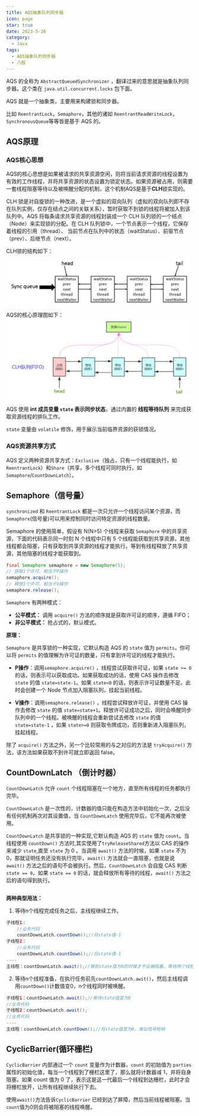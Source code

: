 ```yaml
---
title: AQS抽象队列同步器
icon: page
star: true
date: 2023-5-26
category:
  - Java
tags:
  - AQS抽象队列同步器
  - 八股
---
```


AQS 的全称为 `AbstractQueuedSynchronizer` ，翻译过来的意思就是抽象队列同步器。这个类在 `java.util.concurrent.locks` 包下面。

<!-- more -->

AQS 就是一个抽象类，主要用来构建锁和同步器。

比如 `ReentrantLock`，`Semaphore`，其他的诸如 `ReentrantReadWriteLock`，`SynchronousQueue`等等皆是基于 AQS 的。

## AQS原理

### AQS核心思想

AQS的核心思想是如果被请求的共享资源空闲，则将当前请求资源的线程设置为有效的工作线程，并将共享资源的状态设置为锁定状态。如果资源被占用，则需要一套线程阻塞等待以及被唤醒分配的机制，这个机制AQS是基于**CLH**锁实现的。

CLH 锁是对自旋锁的一种改进，是一个虚拟的双向队列（虚拟的双向队列即不存在队列实例，仅存在结点之间的关联关系），暂时获取不到锁的线程将被加入到该队列中。AQS 将每条请求共享资源的线程封装成一个 CLH 队列锁的一个结点（Node）来实现锁的分配。在 CLH 队列锁中，一个节点表示一个线程，它保存着线程的引用（thread）、 当前节点在队列中的状态（waitStatus）、前驱节点（prev）、后继节点（next）。

CLH锁的结构如下：

![0518153127](/markdown/0518153127.jpg)

AQS的核心原理图如下：![518153216](/markdown/518153216.jpg)

AQS 使用 **int 成员变量 `state` 表示同步状态**，通过内置的 **线程等待队列** 来完成获取资源线程的排队工作。

`state` 变量由 `volatile` 修饰，用于展示当前临界资源的获锁情况。

### AQS资源共享方式

AQS 定义两种资源共享方式：`Exclusive`（独占，只有一个线程能执行，如`ReentrantLock`）和`Share`（共享，多个线程可同时执行，如`Semaphore`/`CountDownLatch`）。

## Semaphore（信号量）

`synchronized` 和 `ReentrantLock` 都是一次只允许一个线程访问某个资源，而`Semaphore`(信号量)可以用来控制同时访问特定资源的线程数量。

Semaphore 的使用简单，假设有 N(N>5) 个线程来获取 `Semaphore` 中的共享资源，下面的代码表示同一时刻 N 个线程中只有 5 个线程能获取到共享资源，其他线程都会阻塞，只有获取到共享资源的线程才能执行。等到有线程释放了共享资源，其他阻塞的线程才能获取到。

```java
final Semaphore semaphore = new Semaphore(5);
// 获取1个许可，相当于P操作
semaphore.acquire();
// 释放1个许可，相当于V操作
semaphore.release();
```

`Semaphore` 有两种模式：

- **公平模式：** 调用 `acquire()` 方法的顺序就是获取许可证的顺序，遵循 FIFO；
- **非公平模式：** 抢占式的，默认模式。

**原理：**

`Semaphore` 是共享锁的一种实现，它默认构造 AQS 的 `state` 值为 `permits`，你可以将 `permits` 的值理解为许可证的数量，只有拿到许可证的线程才能执行。

- **P操作**：调用`semaphore.acquire()` ，线程尝试获取许可证，如果 `state >= 0` 的话，则表示可以获取成功。如果获取成功的话，使用 CAS 操作去修改 `state` 的值 `state=state-1`。如果 `state<0` 的话，则表示许可证数量不足。此时会创建一个 Node 节点加入阻塞队列，挂起当前线程。

- **V操作**：调用`semaphore.release()` ，线程尝试释放许可证，并使用 CAS 操作去修改 `state` 的值 `state=state+1`。释放许可证成功之后，同时会唤醒同步队列中的一个线程。被唤醒的线程会重新尝试去修改 `state` 的值 `state=state-1` ，如果 `state>=0` 则获取令牌成功，否则重新进入阻塞队列，挂起线程。

除了 `acquire()` 方法之外，另一个比较常用的与之对应的方法是 `tryAcquire()` 方法，该方法如果获取不到许可就立即返回 false。

## CountDownLatch （倒计时器）

`CountDownLatch` 允许 `count` 个线程阻塞在一个地方，直至所有线程的任务都执行完毕。

`CountDownLatch` 是一次性的，计数器的值只能在构造方法中初始化一次，之后没有任何机制再次对其设置值，当 `CountDownLatch` 使用完毕后，它不能再次被使用。

`CountDownLatch` 是共享锁的一种实现,它默认构造 AQS 的 `state` 值为 `count`。当线程使用 `countDown()` 方法时,其实使用了`tryReleaseShared`方法以 CAS 的操作来减少 `state`,直至 `state` 为 0 。当调用 `await()` 方法的时候，如果 `state` 不为 0，那就证明任务还没有执行完毕，`await()` 方法就会一直阻塞，也就是说 `await()` 方法之后的语句不会被执行。然后，`CountDownLatch` 会自旋 CAS 判断 `state == 0`，如果 `state == 0` 的话，就会释放所有等待的线程，`await()` 方法之后的语句得到执行。

```java

```

**两种典型用法：**

1. 等待n个线程完成任务之后，主线程继续工作。

```java
子线程1：
    //业务代码
    countDownLatch.countDown();//将state值-1
子线程2：
    //业务代码
    countDownLatch.countDown();//将state值-1
----
主线程：countDownLatch.await();//等到state值为0的时候才不会被阻塞，等待两个线程执行完成
```

2. 等待n个线程准备，在执行任务前先`countDownLatch.awit()`，然后主线程调用`countDown()`计数值变0，n个线程同时被唤醒。

```java
子线程1：countDownLatch.await();//等待state值变为0
//业务代码
子线程2：countDownLatch.await();
//业务代码
----
主线程：countDownLatch.countDown();//将state值变为0，类似信号枪响
```

## CyclicBarrier(循环栅栏)

`CyclicBarrier` 内部通过一个 `count` 变量作为计数器，`count` 的初始值为 `parties` 属性的初始化值，每当一个线程到了栅栏这里了，那么就将计数器减 1，并将自身阻塞。如果 count 值为 0 了，表示这是这一代最后一个线程到达栅栏，此时才会将栅栏放开，让所有线程继续执行下去。

使用`await()`方法告诉`CyclicBarrier` 已经到达了屏障，然后当前线程被阻塞。当`count`值为0则会将被阻塞的线程唤醒。






























